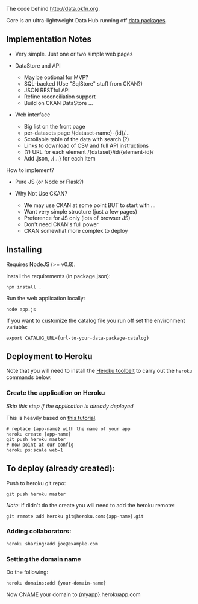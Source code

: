 The code behind <http://data.okfn.org>.

Core is an ultra-lightweight Data Hub running off [data packages][dp].

[dp]: http://data.okfn.org/standards/data-package/


## Implementation Notes

* Very simple. Just one or two simple web pages
* DataStore and API
  
  - May be optional for MVP?
  - SQL-backed (Use "SqlStore" stuff from CKAN?)
  - JSON RESTful API
  - Refine reconciliation support
  - Build on CKAN DataStore ...

* Web interface

  - Big list on the front page
  - per-datasets page /{dataset-name}-{id}/... 
  - Scrollable table of the data with search (?)
  - Links to download of CSV and full API instructions
  - (?) URL for each element /{dataset}/id/{element-id}/
  - Add .json, .{...} for each item

How to implement?

* Pure JS (or Node or Flask?)
* Why Not Use CKAN?

  * We may use CKAN at some point BUT to start with ...
  * Want very simple structure (just a few pages)
  * Preference for JS only (lots of browser JS)
  * Don't need CKAN's full power
  * CKAN somewhat more complex to deploy


## Installing

Requires NodeJS (>= v0.8).

Install the requirements (in package.json):

    npm install .

Run the web application locally:

    node app.js

If you want to customize the catalog file you run off set the environment
variable:

    export CATALOG_URL={url-to-your-data-package-catalog}


## Deployment to Heroku

Note that you will need to install the [Heroku toolbelt](https://toolbelt.heroku.com/) to carry out the `heroku` commands below.

### Create the application on Heroku

*Skip this step if the application is already deployed*

This is heavily based on [this
tutorial](https://devcenter.heroku.com/articles/python#deploy-to-heroku).

    # replace {app-name} with the name of your app
    heroku create {app-name}
    git push heroku master
    # now point at our config
    heroku ps:scale web=1

## To deploy (already created):

Push to heroku git repo:

    git push heroku master

*Note*: if didn't do the create you will need to add the heroku remote:

    git remote add heroku git@heroku.com:{app-name}.git

### Adding collaborators:

    heroku sharing:add joe@example.com

### Setting the domain name

Do the following:

    heroku domains:add {your-domain-name}

Now CNAME your domain to {myapp}.herokuapp.com

